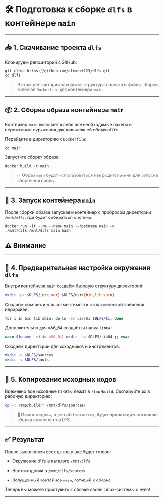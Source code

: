 
# 🛠️ Подготовка к сборке `dlfs` в контейнере `main`

---

## 📥 1. Скачивание проекта `dlfs`

Клонируем репозиторий с GitHub:

```
git clone https://github.com/alexnet123/dlfs.git
cd dlfs
```

> В этом репозитории находится структура проекта и файлы сборки, включая `Dockerfile` для контейнера `main`.

---

## 📦 2. Сборка образа контейнера `main`

Контейнер `main` включает в себя все необходимые пакеты и переменные окружения для дальнейшей сборки `dlfs`.

Перейдите в директорию с `Dockerfile`:

```
cd main
```

Запустите сборку образа:

```
docker build -t main .
```

> ✅ Образ `main` будет использоваться как родительский для запуска сборочной среды.

---

## 🚀 3. Запуск контейнера `main`

После сборки образа запускаем контейнер с пробросом директории `/mnt/dlfs`, где будет собираться система:

```
docker run -it --rm --name main --hostname main -v ./mnt/dlfs:/mnt/dlfs main bash
```
## ⚠️ Внимание 
---

## 🧱 4. Предварительная настройка окружения `dlfs`

Внутри контейнера `main` создаём базовую структуру директорий:

```bash
mkdir -pv $DLFS/{etc,var} $DLFS/usr/{bin,lib,sbin}
```

Создаём симлинки для совместимости с классической файловой иерархией:

```bash
for i in bin lib sbin; do ln -sv usr/$i $DLFS/$i; done
```

Дополнительно для x86_64 создаётся папка `lib64`:

```bash
case $(uname -m) in x86_64) mkdir -pv $DLFS/lib64 ;; esac
```

Создаём директории для исходников и инструментов:

```bash
mkdir -v $DLFS/sources
mkdir -v $DLFS/tools
```

---

## 📁 5. Копирование исходных кодов

Временно все исходные пакеты лежат в `/tmp/build`. Скопируйте их в рабочую директорию:

```bash
cp -r /tmp/build/* /mnt/dlfs/sources/
```

> 📌 Именно здесь, в `/mnt/dlfs/sources`, будет происходить основная сборка компонентов LFS.

---

## ✅ Результат

После выполнения всех шагов у вас будет готово:

- Окружение `dlfs` в каталоге `/mnt/dlfs`
    
- Все исходники в `/mnt/dlfs/sources`
    
- Запущенный контейнер `main`, готовый к сборке
    

Теперь вы можете приступить к сборке своей Linux-системы с нуля!

---